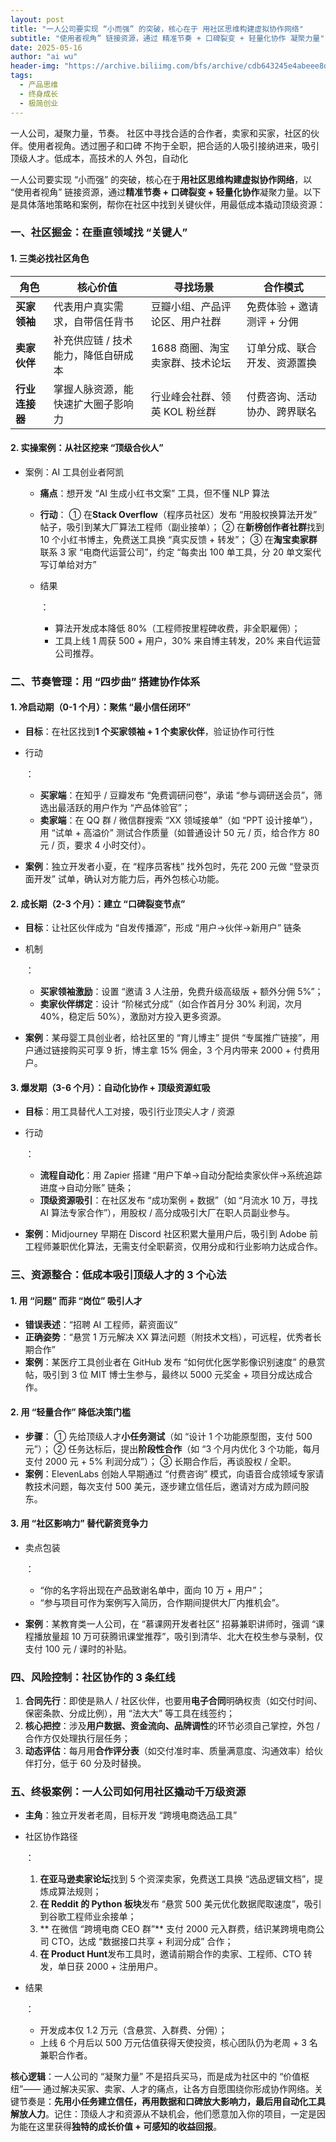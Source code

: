 ```yaml
---
layout: post
title: "一人公司要实现 “小而强” 的突破，核心在于 用社区思维构建虚拟协作网络"
subtitle: "使用者视角” 链接资源，通过 精准节奏 + 口碑裂变 + 轻量化协作 凝聚力量"
date: 2025-05-16
author: "ai wu"
header-img: "https://archive.biliimg.com/bfs/archive/cdb643245e4abeee8d4f177a60fbe8520820f543.png"
tags:
  - 产品思维
  - 终身成长
  - 极简创业
---
```


一人公司，凝聚力量，节奏。
社区中寻找合适的合作者，卖家和买家，社区的伙伴。使用者视角。透过圈子和口碑
不拘于全职，把合适的人吸引接纳进来，吸引顶级人才。低成本，高技术的人
外包，自动化

一人公司要实现 “小而强” 的突破，核心在于**用社区思维构建虚拟协作网络**，以 “使用者视角” 链接资源，通过**精准节奏 + 口碑裂变 + 轻量化协作**凝聚力量。以下是具体落地策略和案例，帮你在社区中找到关键伙伴，用最低成本撬动顶级资源：

### **一、社区掘金：在垂直领域找 “关键人”**

#### **1. 三类必找社区角色**

| **角色**       | **核心价值**                        | **寻找场景**                    | **合作模式**                 |
| -------------- | ----------------------------------- | ------------------------------- | ---------------------------- |
| **买家领袖**   | 代表用户真实需求，自带信任背书      | 豆瓣小组、产品评论区、用户社群  | 免费体验 + 邀请测评 + 分佣   |
| **卖家伙伴**   | 补充供应链 / 技术能力，降低自研成本 | 1688 商圈、淘宝卖家群、技术论坛 | 订单分成、联合开发、资源置换 |
| **行业连接器** | 掌握人脉资源，能快速扩大圈子影响力  | 行业峰会社群、领英 KOL 粉丝群   | 付费咨询、活动协办、跨界联名 |

#### **2. 实操案例：从社区挖来 “顶级合伙人”**

- 案例：AI 工具创业者阿凯

  - **痛点**：想开发 “AI 生成小红书文案” 工具，但不懂 NLP 算法

  - **行动**：
    ① 在**Stack Overflow**（程序员社区）发布 “用股权换算法开发” 帖子，吸引到某大厂算法工程师（副业接单）；
    ② 在**新榜创作者社群**找到 10 个小红书博主，免费送工具换 “真实反馈 + 转发”；
    ③ 在**淘宝卖家群**联系 3 家 “电商代运营公司”，约定 “每卖出 100 单工具，分 20 单文案代写订单给对方”

  - 结果

    ：

    - 算法开发成本降低 80%（工程师按里程碑收费，非全职雇佣）；
    - 工具上线 1 周获 500 + 用户，30% 来自博主转发，20% 来自代运营公司推荐。

### **二、节奏管理：用 “四步曲” 搭建协作体系**

#### **1. 冷启动期（0-1 个月）：聚焦 “最小信任闭环”**

- **目标**：在社区找到**1 个买家领袖 + 1 个卖家伙伴**，验证协作可行性

- 行动

  ：

  - **买家端**：在知乎 / 豆瓣发布 “免费调研问卷”，承诺 “参与调研送会员”，筛选出最活跃的用户作为 “产品体验官”；
  - **卖家端**：在 QQ 群 / 微信群搜索 “XX 领域接单”（如 “PPT 设计接单”），用 “试单 + 高溢价” 测试合作质量（如普通设计 50 元 / 页，给合作方 80 元 / 页，要求 4 小时交付）。

- **案例**：独立开发者小夏，在 “程序员客栈” 找外包时，先花 200 元做 “登录页面开发” 试单，确认对方能力后，再外包核心功能。

#### **2. 成长期（2-3 个月）：建立 “口碑裂变节点”**

- **目标**：让社区伙伴成为 “自发传播源”，形成 “用户→伙伴→新用户” 链条

- 机制

  ：

  - **买家领袖激励**：设置 “邀请 3 人注册，免费升级高级版 + 额外分佣 5%”；
  - **卖家伙伴绑定**：设计 “阶梯式分成”（如合作首月分 30% 利润，次月 40%，稳定后 50%），激励对方投入更多资源。

- **案例**：某母婴工具创业者，给社区里的 “育儿博主” 提供 “专属推广链接”，用户通过链接购买可享 9 折，博主拿 15% 佣金，3 个月内带来 2000 + 付费用户。

#### **3. 爆发期（3-6 个月）：自动化协作 + 顶级资源虹吸**

- **目标**：用工具替代人工对接，吸引行业顶尖人才 / 资源

- 行动

  ：

  - **流程自动化**：用 Zapier 搭建 “用户下单→自动分配给卖家伙伴→系统追踪进度→自动分账” 链条；
  - **顶级资源吸引**：在社区发布 “成功案例 + 数据”（如 “月流水 10 万，寻找 AI 算法专家合作”），用股权 / 高分成吸引大厂在职人员副业参与。

- **案例**：Midjourney 早期在 Discord 社区积累大量用户后，吸引到 Adobe 前工程师兼职优化算法，无需支付全职薪资，仅用分成和行业影响力达成合作。

### **三、资源整合：低成本吸引顶级人才的 3 个心法**

#### **1. 用 “问题” 而非 “岗位” 吸引人才**

- **错误表述**：“招聘 AI 工程师，薪资面议”
- **正确姿势**：“悬赏 1 万元解决 XX 算法问题（附技术文档），可远程，优秀者长期合作”
- **案例**：某医疗工具创业者在 GitHub 发布 “如何优化医学影像识别速度” 的悬赏帖，吸引到 3 位 MIT 博士生参与，最终以 5000 元奖金 + 项目分成达成合作。

#### **2. 用 “轻量合作” 降低决策门槛**

- **步骤**：
  ① 先给顶级人才**小任务测试**（如 “设计 1 个功能原型图，支付 500 元”）；
  ② 任务达标后，提出**阶段性合作**（如 “3 个月内优化 3 个功能，每月支付 2000 元 + 5% 利润分成”）；
  ③ 长期合作后，再谈股权 / 全职。
- **案例**：ElevenLabs 创始人早期通过 “付费咨询” 模式，向语音合成领域专家请教技术问题，每次支付 500 美元，逐步建立信任后，邀请对方成为顾问股东。

#### **3. 用 “社区影响力” 替代薪资竞争力**

- 卖点包装

  ：

  - “你的名字将出现在产品致谢名单中，面向 10 万 + 用户”；
  - “参与项目可作为案例写入简历，合作期间提供大厂内推机会”。

- **案例**：某教育类一人公司，在 “慕课网开发者社区” 招募兼职讲师时，强调 “课程播放量超 10 万可获腾讯课堂推荐”，吸引到清华、北大在校生参与录制，仅支付 100 元 / 课时的补贴。

### **四、风险控制：社区协作的 3 条红线**

1. **合同先行**：即使是熟人 / 社区伙伴，也要用**电子合同**明确权责（如交付时间、保密条款、分成比例），用 “法大大” 等工具在线签约；
2. **核心把控**：涉及**用户数据、资金流向、品牌调性**的环节必须自己掌控，外包 / 合作方仅处理执行层任务；
3. **动态评估**：每月用**合作评分表**（如交付准时率、质量满意度、沟通效率）给伙伴打分，低于 60 分及时替换。

### **五、终极案例：一人公司如何用社区撬动千万级资源**

- **主角**：独立开发者老周，目标开发 “跨境电商选品工具”

- 社区协作路径

  ：

  1. **在亚马逊卖家论坛**找到 5 个资深卖家，免费送工具换 “选品逻辑文档”，提炼成算法规则；
  2. **在 Reddit 的 Python 板块**发布 “悬赏 500 美元优化数据爬取速度”，吸引到谷歌工程师业余接单；
  3. ** 在微信 “跨境电商 CEO 群”** 支付 2000 元入群费，结识某跨境电商公司 CTO，达成 “数据接口共享 + 利润分成” 合作；
  4. **在 Product Hunt**发布工具时，邀请前期合作的卖家、工程师、CTO 转发，单日获 2000 + 注册用户。

- 结果

  ：

  - 开发成本仅 1.2 万元（含悬赏、入群费、分佣）；
  - 上线 6 个月后以 500 万元估值获得天使投资，核心团队仍为老周 + 3 名兼职合作者。



**核心逻辑**：一人公司的 “凝聚力量” 不是招兵买马，而是成为社区中的 “价值枢纽”—— 通过解决买家、卖家、人才的痛点，让各方自愿围绕你形成协作网络。关键节奏是：**先用小任务建立信任，再用数据和口碑放大影响力，最后用自动化工具解放人力**。记住：顶级人才和资源从不缺机会，他们愿意加入你的项目，一定是因为能在这里获得**独特的成长价值 + 可感知的收益回报**。
